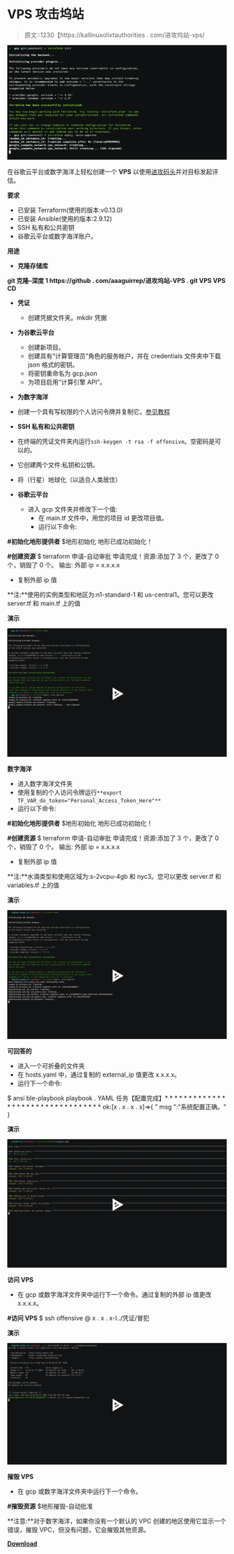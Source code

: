 # VPS 攻击坞站

> 原文::1230【https://kallinuxolixtauthorities . com/进攻坞站-vps/

[![Offensive Docker VPS](img//b0dcbdc01cf8396b9e65d0c0656751cd.png "Offensive Docker VPS")](https://1.bp.blogspot.com/-xGQdPhi5COQ/X1tRGPKp6pI/AAAAAAAAHgQ/q3fkIMy3yZ0mfcZnN7tWh_ekq0lgFIAjACLcBGAsYHQ/s728/VPS%25281%2529.png)

在谷歌云平台或数字海洋上轻松创建一个 **VPS** 以使用[进攻码头](https://github.com/aaaguirrep/offensive-docker)并对目标发起评估。

**要求**

*   已安装 Terraform(使用的版本:v0.13.0)
*   已安装 Ansible(使用的版本:2.9.12)
*   SSH 私有和公共密钥
*   谷歌云平台或数字海洋账户。

**用途**

*   **克隆存储库**

**git 克隆–深度 1 https://github . com/aaaguirrep/进攻坞站-VPS . git VPS
VPS CD**

*   **凭证**
    *   创建凭据文件夹。mkdir 凭据

*   **为谷歌云平台**
    *   创建新项目。
    *   创建具有“计算管理员”角色的服务帐户，并在 credentials 文件夹中下载 json 格式的密钥。
    *   将密钥重命名为 gcp.json
    *   为项目启用“计算引擎 API”。

*   **为数字海洋**
*   创建一个具有写权限的个人访问令牌并复制它。[参见教程](https://www.digitalocean.com/docs/apis-clis/api/create-personal-access-token/)
*   **SSH 私有和公共密钥**
*   在终端的凭证文件夹内运行`ssh-keygen -t rsa -f offensive`。空密码是可以的。
*   它创建两个文件:私钥和公钥。

*   将（行星）地球化（以适合人类居住）

*   **谷歌云平台**
    *   进入 gcp 文件夹并修改下一个值:
        *   在 main.tf 文件中，用您的项目 id 更改项目值。
        *   运行以下命令:

**#初始化地形提供者**
$地形初始化
地形已成功初始化！

**#创建资源**
$ terraform 申请-自动审批
申请完成！资源:添加了 3 个，更改了 0 个，销毁了 0 个。
输出:
外部 ip = x.x.x.x

*   复制外部 ip 值

**注:**使用的实例类型和地区为:n1-standard-1 和 us-central1。您可以更改 server.tf 和 main.tf 上的值

**演示**

[![](img//45b38162936278da05c01920205cf976.png)](https://asciinema.org/a/352900)

**数字海洋**

*   进入数字海洋文件夹
*   使用复制的个人访问令牌运行`**export TF_VAR_do_token="Personal_Access_Token_Here"**`
*   运行以下命令:

**#初始化地形提供者**
$地形初始化
地形已成功初始化！

**#创建资源**
$ terraform 申请-自动审批
申请完成！资源:添加了 3 个，更改了 0 个，销毁了 0 个。
输出:
外部 ip = x.x.x.x

*   复制外部 ip 值

**注:**水滴类型和使用区域为:s-2vcpu-4gb 和 nyc3。您可以更改 server.tf 和 variables.tf 上的值

**演示**

[![](img//bc9666439972f557ea18b24714e93ad4.png)](https://asciinema.org/a/352901)

**可回答的**

*   进入一个可折叠的文件夹
*   在 hosts.yaml 中，通过复制的 external_ip 值更改 x.x.x.x。
*   运行下一个命令:

$ ansi ble-playbook playbook . YAML
任务【配置完成】* * * * * * * * * * * * * * * * * * * * * * * * * * * * * * * * *
ok:[x . x . x . x]=>{ " msg ":"系统配置正确。"
}

**演示**

[![](img//3ad9736a91526c1d5df7771291c7fbf8.png)](https://asciinema.org/a/352903)

**访问 VPS**

*   在 gcp 或数字海洋文件夹中运行下一个命令。通过复制的外部 ip 值更改 x.x.x.x。

**#访问 VPS**
$ ssh offensive @ x . x . x-I../凭证/冒犯

**演示**

[![](img//329dce8ae27ff6bd36e30db77b3e3b0a.png)](https://asciinema.org/a/352904)

**摧毁 VPS**

*   在 gcp 或数字海洋文件夹中运行下一个命令。

**#摧毁资源**
$地形摧毁-自动批准

**注意:**对于数字海洋，如果你没有一个默认的 VPC 创建的地区使用它显示一个错误，摧毁 VPC，但没有问题，它会摧毁其他资源。

[**Download**](https://github.com/aaaguirrep/offensive-docker-vps)
